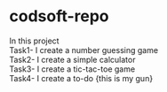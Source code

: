 # codsoft-repo
In this project
<br>
Task1- I create a  number guessing game
<br>
Task2- I create a simple calculator
<br>
Task3- I create a tic-tac-toe game
<br>
Task4- I create a to-do {this is my gun}
<br>

